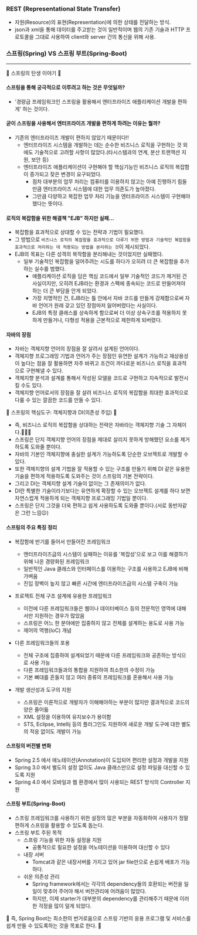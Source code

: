 ### REST (Representational State Transfer)
+ 자원(Resource)의 표현(Representation)에 의한 상태를 전달하는 방식. 
+ json과 xml을 통해 데이터를 주고받는 것이 일반적이며 웹의 기존 기술과 HTTP 프로토콜을 그대로 사용하여 client와 server 간의 통신을 위해 사용.


### 스프링(Spring) VS 스프링 부트(Spring-Boot)
---
🎈 스프링의 탄생 이야기 🎈  
#### 스프링을 통해 궁극적으로 이루려고 하는 것은 무엇일까?
+ '경량급 프레임워크인 스프링을 활용해서 엔터프라이즈 애플리케이션 개발을 편하게' 하는 것이다.

#### 굳이 스프링을 사용해서 엔터프라이즈 개발을 편하게 하려는 이유는 뭘까?
+ 기존의 엔터프라이즈 개발이 편하지 않았기 때문이다!!
  + 엔터프라이즈 시스템을 개발하는 데는 순수한 비즈니스 로직을 구현하는 것 외에도 기술적으로 고려할 사항이 많았다.(타시스템과의 연계, 분산 트랜잭션 지원, 보안 등)
  + 엔터프라이즈 애플리케이션이 구현해야 할 핵심기능인 비즈니스 로직의 복잡함이 증가되고 잦은 변경이 요구되었다.
    + 점차 대부분의 업무 처리는 컴퓨터를 이용하지 않고는 아예 진행하기 힘들 만큼 엔터프라이즈 시스템에 대한 업무 의존도가 높아졌다.
    + 그만큼 다양하고 복잡한 업무 처리 기능을 엔터프라이즈 시스템이 구현해야 했다는 뜻이다.

#### 로직의 복잡함을 위한 해결책 "EJB" 하지만 실패...
+ 복잡함을 효과적으로 상대할 수 있는 전략과 기법이 필요했다.
+ 그 방법으로 `비즈니스 로직의 복잡함을 효과적으로 다루기 위한 방법과 기술적인 복잡함을 효과적으로 처리하는 데 적용되는 방법을 분리하는 것`이 제시되었다.
+ EJB의 목표는 다른 성격의 복작함을 분리해내는 것이었지만 실패했다.
  + 일부 기술적인 복잡함을 덜어주려는 시도를 하다가 오히려 더 큰 복잡함을 추가하는 실수를 범했다.
    + 애플리케이션 로직을 담은 핵심 코드에서 일부 기술적인 코드가 제거된 건 사실이지만, 오히려 EJB라는 환경과 스펙에 종속되는 코드로 만들어져야 하는 더 큰 부담을 안게 되었다.
    + 가장 치명적인 건, EJB라는 틀 안에서 자바 코드를 만들게 강제함으로써 자바 언어가 원래 갖고 있던 장점마저 잃어버렸다는 사실이다.
    + EJB의 특정 클래스를 상속하게 함으로써 더 이상 상속구조를 적용하지 못하게 만들거나, 다형성 적용을 근본적으로 제한하게 되버렸다.

#### 자바의 장점
+ 자바는 객체지향 언어의 장점을 잘 살려서 설계된 언어이다.
+ 객체지향 프로그래밍 기법과 언어가 주는 장점인 유연한 설계가 가능하고 재상용성이 높다는 점을 잘 활용하면 자주 바뀌고 조건이 까다로운 비즈니스 로직을 효과적으로 구현해낼 수 있다. 
+ 객체지향 분석과 설계를 통해서 작성된 모델을 코드로 구현하고 지속적으로 발전시킬 수도 있다.
+ 객체지향 언어로서의 장점을 잘 살려 비즈니스 로직의 복잡함을 최대한 효과적으로 다룰 수 있는 깔끔한 코드를 만들 수 있다.  

🎈 스프링의 핵심도구: 객체지향과 DI(의존성 주입) 🎈  
+ 즉, 비즈니스 로직의 복잡함을 상대하는 전략은 자바라는 객체지향 기술 그 자체이다.🎃🎃🎃
+ 스프링은 단지 객체지향 언어의 장점을 제대로 살리지 못하게 방해했던 요소를 제거하도록 도와줄 뿐이다.
+ 자바의 기본인 객체지향에 충실한 설계가 가능하도록 단순한 오브젝트로 개발할 수 있다.
+ 또한 객체지향의 설계 기법을 잘 적용할 수 있는 구조를 만들기 위해 DI 같은 유용한 기술을 편하게 적용하도록 도와주는 것이 스프링의 기본 전략이다.
+ 그리고 DI는 객체지향 설계 기술이 없이는 그 존재의미가 없다.
+ DI란 특별한 기술이라기보다는 유연하게 확장할 수 있는 오브젝트 설계를 하다 보면 자연스럽게 적용하게 되는 객체지향 프로그래밍 기법일 뿐이다.
+ 스프링은 단지 그것을 더욱 편하고 쉽게 사용하도록 도와줄 뿐이다.(서로 동반자같은 그런 느낌😉)


#### 스프링의 주요 특징 정리
+ 복잡함에 반기를 들어서 만들어진 프레임워크
  + 엔터프라이즈급의 시스템이 실패하는 이유를 '복잡성'으로 보고 이를 해결하기 위해 나온 경량화된 프레임워크
  + 일반적인 Java 클래스와 인터페이스를 이용하는 구조를 사용하고 EJB에 비해 가벼움
  + 진입 장벽이 높지 않고 빠른 시간에 엔터프라이즈급의 시스템 구축이 가능

+ 프로젝트 전체 구조 설계에 유용한 프레임워크
  + 이전에 다른 프레임워크들은 웹이나 데이터베이스 등의 전문적인 영역에 대해서만 지원하는 경우가 많았음
  + 스프링은 어느 한 분야에만 집중하지 않고 전체를 설계하는 용도로 사용 가능
  + 제어의 역행(IoC) 개념

+ 다른 프레임워크들의 포용
  + 전체 구조에 집중하여 설계되었기 때문에 다른 프레임워크와 공존하는 방식으로 사용 가능
  + 다른 프레임워크들과의 통합을 지원하여 최소한의 수정이 가능
  + 기본 뼈대를 흔들지 않고 여러 종류의 프레임워크를 혼용해서 사용 가능

+ 개발 생산성과 도구의 지원
  + 스프링은 이론적으로 개발자가 이해해야하는 부분이 많지만 결과적으로 코드의 양은 줄어듦
  + XML 설정을 이용하여 유지보수가 용이함
  + STS, Eclipse, Intellij 등의 플러그인도 지원하여 새로운 개발 도구에 대한 별도의 적응 없이도 개발이 가능


#### 스프링의 버전별 변화
+ Spring 2.5 에서 애노테이션(Annotation)이 도입되어 편리한 설정과 개발을 지원
+ Spring 3.0 에서 별도의 설정 없이도 Java 클래스만으로 설정 파일을 대신할 수 있도록 지원
+ Spring 4.0 에서 모바일과 웹 환경에서 많이 사용되는 REST 방식의 Controller 지원





#### 스프링 부트(Spring-Boot) 
+ 스프링 프레임워크를 사용하기 위한 설정의 많은 부분을 자동화하여 사용자가 정말 편하게 스프링을 활용할 수 있도록 돕는다.
+ 스프링 부트 주된 목적 
  + 스프링 기능을 위한 자동 설정을 지원
    + 공통적으로 필요한 설정을 어노테이션을 이용하여 대신할 수 있다
  + 내장 서버
    + Tomcat과 같은 내장서버를 가지고 있어 jar file만으로 손쉽게 배포가 가능하다.
  + 쉬운 의존성 관리
    + Spring framework에서는 각각의 dependency들의 호환되는 버전을 일일이 맞추어 주어야 해서 버전관리에 어려움이 많았다. 
    + 하지만, 이제 starter가 대부분의 dependency를 관리해주기 때문에 이러한 걱정을 많이 덜게 되었다.


🧡 즉, Spring Boot는 최소한의 번거로움으로 스프링 기반의 응용 프로그램 및 서비스를 쉽게 만들 수 있도록하는 것을 목표로 한다. 🧡  


